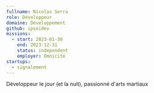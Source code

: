 ```yaml
---
fullname: Nicolas Serra
role: Développeur
domaine: Développement
github: ipseidev
missions:
  - start: 2023-01-30
    end: 2023-12-31
    status: independent
    employer: Omnicité
startups:
  - signalement
---
```


Développeur le jour (et la nuit), passionné d'arts martiaux 
